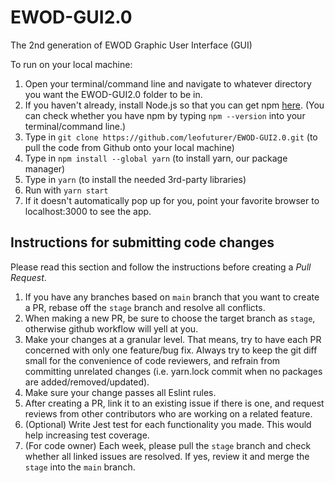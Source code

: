 # EWOD-GUI2.0

The 2nd generation of EWOD Graphic User Interface (GUI)

To run on your local machine:

1. Open your terminal/command line and navigate to whatever directory you want the EWOD-GUI2.0 folder to be in.
2. If you haven't already, install Node.js so that you can get npm [here](https://nodejs.org/en/download/). (You can check whether you have npm by typing ```npm --version``` into your terminal/command line.)
3. Type in ```git clone https://github.com/leofuturer/EWOD-GUI2.0.git``` (to pull the code from Github onto your local machine)
4. Type in ```npm install --global yarn``` (to install yarn, our package manager)
5. Type in ```yarn``` (to install the needed 3rd-party libraries)
6. Run with ```yarn start```
7. If it doesn't automatically pop up for you, point your favorite browser to localhost:3000 to see the app.

## Instructions for submitting code changes

Please read this section and follow the instructions before creating a *Pull Request*.

1. If you have any branches based on `main` branch that you want to create a PR, rebase off the `stage` branch and resolve all conflicts.
2. When making a new PR, be sure to choose the target branch as `stage`, otherwise github workflow will yell at you.
3. Make your changes at a granular level. That means, try to have each PR concerned with only one feature/bug fix. Always try to keep the git diff small for the convenience of code reviewers, and refrain from committing unrelated changes (i.e. yarn.lock commit when no packages are added/removed/updated).
4. Make sure your change passes all Eslint rules.
5. After creating a PR, link it to an existing issue if there is one, and request reviews from other contributors who are working on a related feature.
6. (Optional) Write Jest test for each functionality you made. This would help increasing test coverage.
7. (For code owner) Each week, please pull the `stage` branch and check whether all linked issues are resolved. If yes, review it and merge the `stage` into the `main` branch.
